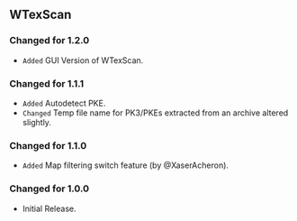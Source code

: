 WTexScan
--------

### Changed for 1.2.0

* `Added` GUI Version of WTexScan.


### Changed for 1.1.1

* `Added` Autodetect PKE.
* `Changed` Temp file name for PK3/PKEs extracted from an archive altered slightly.


### Changed for 1.1.0

* `Added` Map filtering switch feature (by @XaserAcheron).


### Changed for 1.0.0

* Initial Release.

